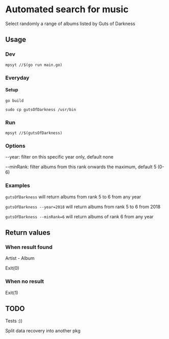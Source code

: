 # Automated search for music
Select randomly a range of albums listed by Guts of Darkness 

## Usage
### Dev
`mpsyt //$(go run main.go)`

### Everyday
#### Setup

`go build`

`sudo cp gutsOfDarkness /usr/bin`

### Run

`mpsyt //$(gutsOfDarkness)`

### Options
--year: filter on this specific year only, default none

--minRank: filter albums from this rank onwards the maximum, default 5 (0-6)

### Examples

`gutsOfDarkness` will return albums from rank 5 to 6 from any year

`gutsOfDarkness --year=2018` will return albums from rank 5 to 6 from 2018

`gutsOfDarkness --minRank=6` will return albums of rank 6 from any year 

## Return values
### When result found
Artist - Album

Exit(0)

### When no result
Exit(1)

## TODO
Tests :))

Split data recovery into another pkg
